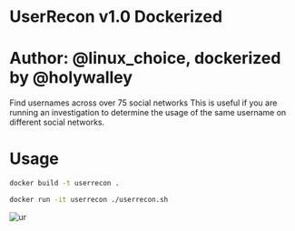 # UserRecon v1.0 Dockerized
# Author: @linux_choice, dockerized by @holywalley

Find usernames across over 75 social networks
This is useful if you are running an investigation to determine the usage of the same username on different social networks.

# Usage

```sh
docker build -t userrecon .

docker run -it userrecon ./userrecon.sh
```

![ur](https://user-images.githubusercontent.com/34893261/43992221-49d40f1c-9d52-11e8-8f58-24ae4aa11dd6.png)
